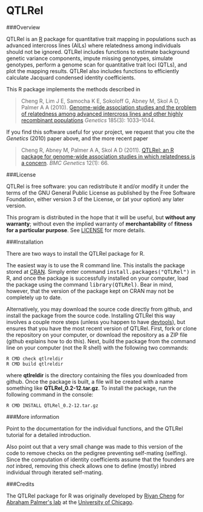 QTLRel
======

###Overview

QTLRel is an [R](http://www.r-project.org) package for quantitative
trait mapping in populations such as advanced intercross lines (AILs)
where relatedness among individuals should not be ignored. QTLRel
includes functions to estimate background genetic variance components,
impute missing genotypes, simulate genotypes, perform a genome scan
for quantitative trait loci (QTLs), and plot the mapping
results. QTLRel also includes functions to efficiently calculate
Jacquard condensed identity coefficients.

This R package implements the methods described in

> Cheng R, Lim J E, Samocha K E, Sokoloff G, Abney M, Skol A D,
> Palmer A A (2010).
> [Genome-wide association studies and the problem of relatedness
among advanced intercross lines and other highly recombinant
populations](http://dx.doi.org/10.1534/genetics.110.116863)
> *Genetics* 185(3): 1033–1044.

If you find this software useful for your project, we request that you
cite the *Genetics* (2010) paper above, and the more recent paper 

> Cheng R, Abney M, Palmer A A, Skol A D (2011). [QTLRel: an R
package for genome-wide association studies in which relatedness is a
concern](http://dx.doi.org/10.1186/1471-2156-12-66).
> *BMC Genetics* 12(1): 66. 

###License

QTLRel is free software: you can redistribute it and/or modify it
under the terms of the GNU General Public License as published by the
Free Software Foundation, either version 3 of the License, or (at your
option) any later version.

This program is distributed in the hope that it will be useful, but
**without any warranty**; without even the implied warranty of
**merchantability** of **fitness for a particular purpose**. See
[LICENSE](LICENSE) for more details.

###Installation

There are two ways to install the QTLRel package for R.

The easiest way is to use the R command line. This installs the
package stored at [CRAN](http://cran.r-project.org). Simply enter
command <tt>install.packages("QTLRel")</tt> in R, and once the
package is successfully installed on your computer, load the package
using the command <tt>library(QTLRel)</tt>. Bear in mind, however,
that the version of the package kept on CRAN may not be completely up
to date.

Alternatively, you may download the source code directly from github,
and install the package from the source code. Installing QTLRel this
way involves a couple more steps (unless you happen to have
[devtools](https://github.com/hadley/devtools)), but ensures that you
have the most recent version of QTLRel. First, fork or clone the
repository on your computer, or download the repository as a ZIP file
(github explains how to do this). Next, build the package from the
command line on your computer (not the R shell) with the following two
commands:

    R CMD check qtlreldir
	R CMD build qtlreldir

where **qtlreldir** is the directory containing the files you
downloaded from github. Once the package is built, a file will be
created with a name something like **QTLRel_0.2-12.tar.gz**. To
install the package, run the following command in the console:

    R CMD INSTALL QTLRel_0.2-12.tar.gz

###More information

Point to the documentation for the individual functions, and the
QTLRel tutorial for a detailed introduction.

Also point out that a very small change was made to this version of
the code to remove checks on the pedigree preventing self-mating
(selfing). Since the computation of identity coefficients assume that
the founders are *not* inbred, removing this check allows one to
define (mostly) inbred individual through iterated self-mating.

###Credits

The QTLRel package for R was originally developed by
[Riyan Cheng](http://borevitzlab.anu.edu.au/borevitz-lab-people/riyan-chang)
for [Abraham Palmer's lab](http://palmerlab.org) at the
[University of Chicago](http://www.uchicago.edu).
